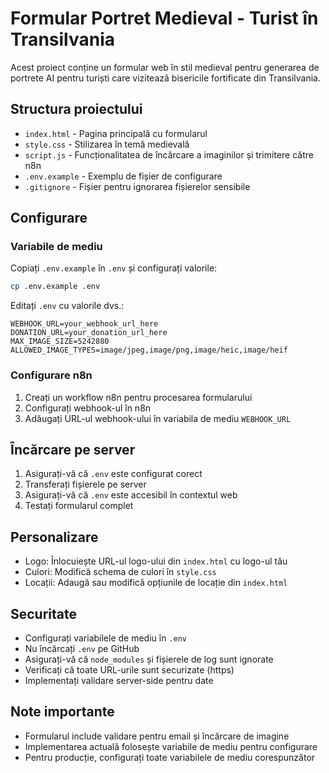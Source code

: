 # Formular Portret Medieval - Turist în Transilvania

Acest proiect conține un formular web în stil medieval pentru generarea de portrete AI pentru turiști care vizitează bisericile fortificate din Transilvania.

## Structura proiectului

- `index.html` - Pagina principală cu formularul
- `style.css` - Stilizarea în temă medievală
- `script.js` - Funcționalitatea de încărcare a imaginilor și trimitere către n8n
- `.env.example` - Exemplu de fișier de configurare
- `.gitignore` - Fișier pentru ignorarea fișierelor sensibile

## Configurare

### Variabile de mediu

Copiați `.env.example` în `.env` și configurați valorile:

```bash
cp .env.example .env
```

Editați `.env` cu valorile dvs.:

```env
WEBHOOK_URL=your_webhook_url_here
DONATION_URL=your_donation_url_here
MAX_IMAGE_SIZE=5242880
ALLOWED_IMAGE_TYPES=image/jpeg,image/png,image/heic,image/heif
```

### Configurare n8n

1. Creați un workflow n8n pentru procesarea formularului
2. Configurați webhook-ul în n8n
3. Adăugați URL-ul webhook-ului în variabila de mediu `WEBHOOK_URL`

## Încărcare pe server

1. Asigurați-vă că `.env` este configurat corect
2. Transferați fișierele pe server
3. Asigurați-vă că `.env` este accesibil în contextul web
4. Testați formularul complet

## Personalizare

- Logo: Înlocuiește URL-ul logo-ului din `index.html` cu logo-ul tău
- Culori: Modifică schema de culori în `style.css`
- Locații: Adaugă sau modifică opțiunile de locație din `index.html`

## Securitate

- Configurați variabilele de mediu în `.env`
- Nu încărcați `.env` pe GitHub
- Asigurați-vă că `node_modules` și fișierele de log sunt ignorate
- Verificați că toate URL-urile sunt securizate (https)
- Implementați validare server-side pentru date

## Note importante

- Formularul include validare pentru email și încărcare de imagine
- Implementarea actuală folosește variabile de mediu pentru configurare
- Pentru producție, configurați toate variabilele de mediu corespunzător
